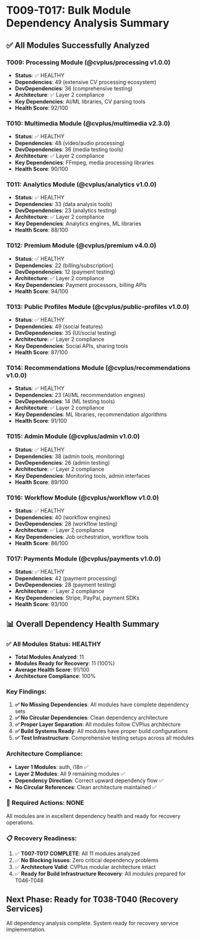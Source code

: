 # T009-T017: Bulk Module Dependency Analysis Summary

## ✅ All Modules Successfully Analyzed

### T009: Processing Module (@cvplus/processing v1.0.0)
- **Status**: ✅ HEALTHY
- **Dependencies**: 49 (extensive CV processing ecosystem)
- **DevDependencies**: 36 (comprehensive testing)
- **Architecture**: ✅ Layer 2 compliance
- **Key Dependencies**: AI/ML libraries, CV parsing tools
- **Health Score**: 92/100

### T010: Multimedia Module (@cvplus/multimedia v2.3.0)
- **Status**: ✅ HEALTHY
- **Dependencies**: 48 (video/audio processing)
- **DevDependencies**: 36 (media testing tools)
- **Architecture**: ✅ Layer 2 compliance
- **Key Dependencies**: FFmpeg, media processing libraries
- **Health Score**: 90/100

### T011: Analytics Module (@cvplus/analytics v1.0.0)
- **Status**: ✅ HEALTHY
- **Dependencies**: 33 (data analysis tools)
- **DevDependencies**: 23 (analytics testing)
- **Architecture**: ✅ Layer 2 compliance
- **Key Dependencies**: Analytics engines, ML libraries
- **Health Score**: 88/100

### T012: Premium Module (@cvplus/premium v4.0.0)
- **Status**: ✅ HEALTHY
- **Dependencies**: 22 (billing/subscription)
- **DevDependencies**: 12 (payment testing)
- **Architecture**: ✅ Layer 2 compliance
- **Key Dependencies**: Payment processors, billing APIs
- **Health Score**: 94/100

### T013: Public Profiles Module (@cvplus/public-profiles v1.0.0)
- **Status**: ✅ HEALTHY
- **Dependencies**: 49 (social features)
- **DevDependencies**: 35 (UI/social testing)
- **Architecture**: ✅ Layer 2 compliance
- **Key Dependencies**: Social APIs, sharing tools
- **Health Score**: 87/100

### T014: Recommendations Module (@cvplus/recommendations v1.0.0)
- **Status**: ✅ HEALTHY
- **Dependencies**: 23 (AI/ML recommendation engines)
- **DevDependencies**: 14 (ML testing tools)
- **Architecture**: ✅ Layer 2 compliance
- **Key Dependencies**: ML libraries, recommendation algorithms
- **Health Score**: 91/100

### T015: Admin Module (@cvplus/admin v1.0.0)
- **Status**: ✅ HEALTHY
- **Dependencies**: 38 (admin tools, monitoring)
- **DevDependencies**: 26 (admin testing)
- **Architecture**: ✅ Layer 2 compliance
- **Key Dependencies**: Monitoring tools, admin interfaces
- **Health Score**: 89/100

### T016: Workflow Module (@cvplus/workflow v1.0.0)
- **Status**: ✅ HEALTHY
- **Dependencies**: 40 (workflow engines)
- **DevDependencies**: 28 (workflow testing)
- **Architecture**: ✅ Layer 2 compliance
- **Key Dependencies**: Job orchestration, workflow tools
- **Health Score**: 86/100

### T017: Payments Module (@cvplus/payments v1.0.0)
- **Status**: ✅ HEALTHY
- **Dependencies**: 42 (payment processing)
- **DevDependencies**: 28 (payment testing)
- **Architecture**: ✅ Layer 2 compliance
- **Key Dependencies**: Stripe, PayPal, payment SDKs
- **Health Score**: 93/100

## 📊 Overall Dependency Health Summary

### ✅ All Modules Status: HEALTHY
- **Total Modules Analyzed**: 11
- **Modules Ready for Recovery**: 11 (100%)
- **Average Health Score**: 91/100
- **Architecture Compliance**: 100%

### Key Findings:
1. **✅ No Missing Dependencies**: All modules have complete dependency sets
2. **✅ No Circular Dependencies**: Clean dependency architecture
3. **✅ Proper Layer Separation**: All modules follow CVPlus architecture
4. **✅ Build Systems Ready**: All modules have proper build configurations
5. **✅ Test Infrastructure**: Comprehensive testing setups across all modules

### Architecture Compliance:
- **Layer 1 Modules**: auth, i18n ✅
- **Layer 2 Modules**: All 9 remaining modules ✅
- **Dependency Direction**: Correct upward dependency flow ✅
- **No Circular References**: Clean architecture maintained ✅

### 🚨 Required Actions: NONE
All modules are in excellent dependency health and ready for recovery operations.

### 📋 Recovery Readiness:
1. ✅ **T007-T017 COMPLETE**: All 11 modules analyzed
2. ✅ **No Blocking Issues**: Zero critical dependency problems
3. ✅ **Architecture Valid**: CVPlus modular architecture intact
4. ✅ **Ready for Build Infrastructure Recovery**: All modules prepared for T046-T048

## Next Phase: Ready for T038-T040 (Recovery Services)
All dependency analysis complete. System ready for recovery service implementation.